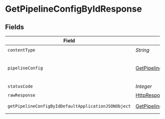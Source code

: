 # GetPipelineConfigByIdResponse


## Fields

| Field                                                                                                                    | Type                                                                                                                     | Required                                                                                                                 | Description                                                                                                              |
| ------------------------------------------------------------------------------------------------------------------------ | ------------------------------------------------------------------------------------------------------------------------ | ------------------------------------------------------------------------------------------------------------------------ | ------------------------------------------------------------------------------------------------------------------------ |
| `contentType`                                                                                                            | *String*                                                                                                                 | :heavy_check_mark:                                                                                                       | N/A                                                                                                                      |
| `pipelineConfig`                                                                                                         | [GetPipelineConfigByIdPipelineConfig](../../models/operations/GetPipelineConfigByIdPipelineConfig.md)                    | :heavy_minus_sign:                                                                                                       | The configuration strings for the pipeline.                                                                              |
| `statusCode`                                                                                                             | *Integer*                                                                                                                | :heavy_check_mark:                                                                                                       | N/A                                                                                                                      |
| `rawResponse`                                                                                                            | [HttpResponse<byte[]>](https://docs.oracle.com/en/java/javase/11/docs/api/java.net.http/java/net/http/HttpResponse.html) | :heavy_minus_sign:                                                                                                       | N/A                                                                                                                      |
| `getPipelineConfigByIdDefaultApplicationJSONObject`                                                                      | [GetPipelineConfigByIdDefaultApplicationJSON](../../models/operations/GetPipelineConfigByIdDefaultApplicationJSON.md)    | :heavy_minus_sign:                                                                                                       | Error response.                                                                                                          |